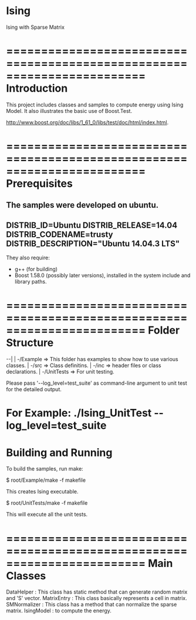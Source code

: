 # Ising
Ising with Sparse Matrix

========================================================================
Introduction
========================================================================

This project includes classes and samples to compute energy 
using Ising Model. It also illustrates the basic use of Boost.Test. 

http://www.boost.org/doc/libs/1_61_0/libs/test/doc/html/index.html.

========================================================================
Prerequisites
========================================================================

The samples were developed on ubuntu.
------------------------------------------
DISTRIB_ID=Ubuntu
DISTRIB_RELEASE=14.04
DISTRIB_CODENAME=trusty
DISTRIB_DESCRIPTION="Ubuntu 14.04.3 LTS"
-------------------------------------------

They also require:
- g++ (for building)
- Boost 1.58.0 (possibly later versions),
  installed in the system include and library paths.

========================================================================
Folder Structure
========================================================================
--|
  |
  -/Example => This folder has examples to show how to use various classes.
  |
  -/src => Class definitins.
  |
  -/inc => header files or class declarations.
  |
  -/UnitTests => For unit testing.
  
Please pass '--log_level=test_suite' as command-line argument to unit test 
for the detailed output.


For Example:
./Ising_UnitTest --log_level=test_suite
========================================================================
Building and Running
========================================================================

To build the samples, run make:

$ root/Example/make -f makefile

This creates Ising executable.

$ root/UnitTests/make -f makefile

This will execute all the unit tests.

========================================================================
Main Classes
========================================================================
DataHelper : This class has static method that can generate random matrix 
             and 'S' vector.
MatrixEntry : This class basically represents a cell in matrix. 
SMNormalizer : This class has a method that can normalize the 
             sparse matrix.
IsingModel : to compute the energy.


